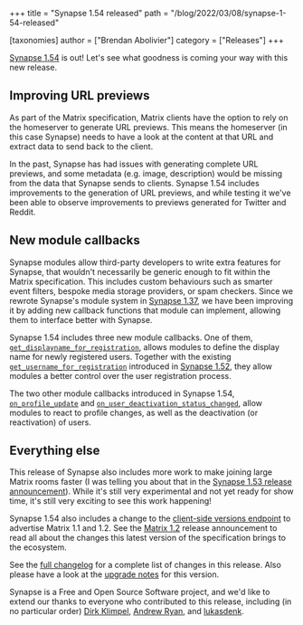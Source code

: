 +++
title = "Synapse 1.54 released"
path = "/blog/2022/03/08/synapse-1-54-released"

[taxonomies]
author = ["Brendan Abolivier"]
category = ["Releases"]
+++

[Synapse 1.54](https://github.com/matrix-org/synapse/releases/tag/v1.54.0) is
out! Let's see what goodness is coming your way with this new release.

## Improving URL previews

As part of the Matrix specification, Matrix clients have the option to rely on
the homeserver to generate URL previews. This means the homeserver (in this case
Synapse) needs to have a look at the content at that URL and extract data to
send back to the client.

In the past, Synapse has had issues with generating complete URL previews, and
some metadata (e.g. image, description) would be missing from the data that
Synapse sends to clients. Synapse 1.54 includes improvements to the generation
of URL previews, and while testing it we've been able to observe improvements to
previews generated for Twitter and Reddit.

## New module callbacks

Synapse modules allow third-party developers to write extra features for
Synapse, that wouldn't necessarily be generic enough to fit within the Matrix
specification. This includes custom behaviours such as smarter event filters,
bespoke media storage providers, or spam checkers. Since we rewrote Synapse's
module system in [Synapse
1.37](https://matrix.org/blog/2021/06/30/security-update-synapse-1-37-1-released#synapse-137-release-announcement),
we have been improving it by adding new callback functions that module can
implement, allowing them to interface better with Synapse.

Synapse 1.54 includes three new module callbacks. One of them,
[`get_displayname_for_registration`](https://matrix-org.github.io/synapse/v1.54/modules/password_auth_provider_callbacks.html#get_displayname_for_registration),
allows modules to define the display name for newly registered users. Together
with the existing
[`get_username_for_registration`](https://matrix-org.github.io/synapse/v1.54/modules/password_auth_provider_callbacks.html#get_username_for_registration)
introduced in [Synapse
1.52](https://matrix.org/blog/2022/02/08/synapse-1-52-released/), they allow
modules a better control over the user registration process.

The two other module callbacks introduced in Synapse 1.54,
[`on_profile_update`](https://matrix-org.github.io/synapse/v1.54/modules/third_party_rules_callbacks.html#on_profile_update)
and
[`on_user_deactivation_status_changed`](https://matrix-org.github.io/synapse/v1.54/modules/third_party_rules_callbacks.html#on_user_deactivation_status_changed),
allow modules to react to profile changes, as well as the deactivation (or
reactivation) of users.

## Everything else

This release of Synapse also includes more work to make joining large Matrix
rooms faster (I was telling you about that in the [Synapse 1.53 release
announcement](https://matrix.org/blog/2022/02/22/synapse-1-53-released)). While
it's still very experimental and not yet ready for show time, it's still very
exciting to see this work happening!

Synapse 1.54 also includes a change to the [client-side versions
endpoint](https://spec.matrix.org/latest/client-server-api/#get_matrixclientversions)
to advertise Matrix 1.1 and 1.2. See the [Matrix
1.2](https://matrix.org/blog/2022/02/02/matrix-v-1-2-release) release
announcement to read all about the changes this latest version of the
specification brings to the ecosystem.

See the [full
changelog](https://github.com/matrix-org/synapse/releases/tag/v1.54.0) for a
complete list of changes in this release. Also please have a look at the
[upgrade
notes](https://matrix-org.github.io/synapse/v1.54/upgrade#upgrading-to-v1540)
for this version.

Synapse is a Free and Open Source Software project, and we'd like to extend our
thanks to everyone who contributed to this release, including (in no particular
order) [Dirk Klimpel](https://github.com/dklimpel), [Andrew
Ryan](https://github.com/AndrewRyanChama), and
[lukasdenk](https://github.com/lukasdenk).
